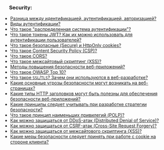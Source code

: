 <h3>
  <img src="../assets/Security.png" width="16" height="16" />
  <span>Security:</span>
</h3>

- [Разница между идентификацией, аутентификацией, авторизацией?](https://youtu.be/-mWa7erZu64?t=735)
- [Виды аутентификации?](https://youtu.be/-mWa7erZu64?t=770)
- [Что такое "распределенная система аутентификации"?](https://youtu.be/RKFu0MC1aUs?t=793)
- [Что такое токены JWT? Как их можно использовать для аутентификации пользователей?](https://youtu.be/3bC0orWHc5g?t=771)
- [Что такое безопасные (Secure) и HttpOnly cookies?](https://youtu.be/ovV8GhIkzBE?t=158)
- [Что такое Content Security Policy (CSP)?](https://youtu.be/ovV8GhIkzBE?t=231)
- [Что такое CORS?](https://youtu.be/w-vUj0gHGgg?t=360)
- [Что такое межсайтовый скриптинг (XSS)?](https://youtu.be/ovV8GhIkzBE?t=292)
- [Методы повышения безопасности веб-приложений?](https://youtu.be/DZjIcc6KdjE?t=347)
- [Что такое OWASP Top 10?](https://youtu.be/DZjIcc6KdjE?t=419)
- [Что такое `SSL`/`TLS`? Зачем они используются в веб-разработке?](https://youtu.be/-mWa7erZu64?t=663)
- [Какие основные угрозы безопасности могут возникать на веб-страницах?](https://youtu.be/RKFu0MC1aUs?t=38)
- [Какие типы HTTP заголовков могут быть полезны для обеспечения безопасности веб-приложений?](https://youtu.be/RKFu0MC1aUs?t=164)
- [Какие принципы следует учитывать при разработке стратегии безопасности?](https://youtu.be/RKFu0MC1aUs?t=246)
- [Что такое принцип наименьших привилегий (POLP)?](https://youtu.be/RKFu0MC1aUs?t=349)
- [Как можно защищаться от DDoS-атак (Distributed Denial of Service)?](https://youtu.be/RKFu0MC1aUs?t=407)
- [Как можно защищаться от CSRF-атак (Cross-Site Request Forgery)?](https://youtu.be/RKFu0MC1aUs?t=509)
- [Как можно защищаться от межсайтового скриптинга (XSS)?](https://youtu.be/RKFu0MC1aUs?t=596)
- [Какие меры безопасности следует принять при работе с cookie на стороне клиента?](https://youtu.be/RKFu0MC1aUs?t=799)

